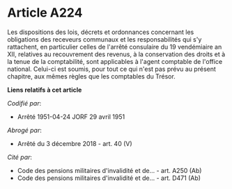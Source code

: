 # Article A224

Les dispositions des lois, décrets et ordonnances concernant les obligations des receveurs communaux et les responsabilités
qui s'y rattachent, en particulier celles de l'arrêté consulaire du 19 vendémiaire an XII, relatives au recouvrement des
revenus, à la conservation des droits et à la tenue de la comptabilité, sont applicables à l'agent comptable de l'office
national. Celui-ci est soumis, pour tout ce qui n'est pas prévu au présent chapitre, aux mêmes règles que les comptables du
Trésor.

**Liens relatifs à cet article**

_Codifié par_:

  - Arrêté 1951-04-24 JORF 29 avril 1951

_Abrogé par_:

  - Arrêté du 3 décembre 2018 - art. 40 (V)

_Cité par_:

  - Code des pensions militaires d'invalidité et de... - art. A250 (Ab)
  - Code des pensions militaires d'invalidité et de... - art. D471 (Ab)
